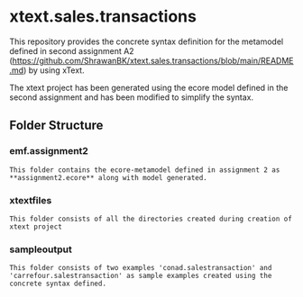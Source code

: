 # xtext.sales.transactions

This repository provides the concrete syntax definition for the metamodel defined in second assignment A2 (https://github.com/ShrawanBK/xtext.sales.transactions/blob/main/README.md) by using xText.

The xtext project has been generated using the ecore model defined in the second assignment and has been modified to simplify the syntax.

## Folder Structure

### emf.assignment2
    This folder contains the ecore-metamodel defined in assignment 2 as **assignment2.ecore** along with model generated.

### xtextfiles
    This folder consists of all the directories created during creation of xtext project

### sampleoutput
    This folder consists of two examples 'conad.salestransaction' and 'carrefour.salestransaction' as sample examples created using the concrete syntax defined.
